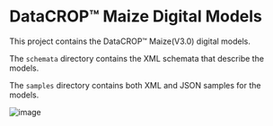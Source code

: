 # DataCROP&#8482; Maize Digital Models
This project contains the DataCROP&#8482; Maize(V3.0) digital models.


The `schemata` directory contains the XML schemata that describe the models.

The `samples` directory contains both XML and JSON samples for the models.

![image](http://angrybrownbutch.com/images/construction.gif)